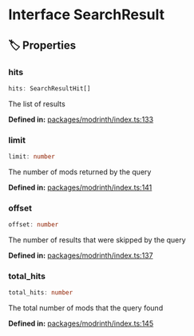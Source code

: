 # Interface SearchResult

## 🏷️ Properties

### hits

```ts
hits: SearchResultHit[]
```
The list of results
<p style="font-size: 14px; color: var(--vp-c-text-2)">
<strong>Defined in:</strong> <a href="https://github.com/voxelum/minecraft-launcher-core-node/blob/master/packages/modrinth/index.ts#L133" target="_blank" rel="noreferrer">packages/modrinth/index.ts:133</a>
</p>


### limit

```ts
limit: number
```
The number of mods returned by the query
<p style="font-size: 14px; color: var(--vp-c-text-2)">
<strong>Defined in:</strong> <a href="https://github.com/voxelum/minecraft-launcher-core-node/blob/master/packages/modrinth/index.ts#L141" target="_blank" rel="noreferrer">packages/modrinth/index.ts:141</a>
</p>


### offset

```ts
offset: number
```
The number of results that were skipped by the query
<p style="font-size: 14px; color: var(--vp-c-text-2)">
<strong>Defined in:</strong> <a href="https://github.com/voxelum/minecraft-launcher-core-node/blob/master/packages/modrinth/index.ts#L137" target="_blank" rel="noreferrer">packages/modrinth/index.ts:137</a>
</p>


### total_hits

```ts
total_hits: number
```
The total number of mods that the query found
<p style="font-size: 14px; color: var(--vp-c-text-2)">
<strong>Defined in:</strong> <a href="https://github.com/voxelum/minecraft-launcher-core-node/blob/master/packages/modrinth/index.ts#L145" target="_blank" rel="noreferrer">packages/modrinth/index.ts:145</a>
</p>


